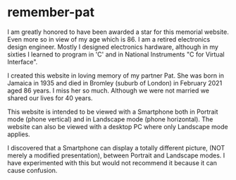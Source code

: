 # remember-pat

I am greatly honored to have been awarded a star for this memorial website.  Even more so in view of my age which is 86.  I am a  retired electronics design engineer.  Mostly I designed electronics hardware, although in my sixties I learned to program in 'C' and in National Instruments "C for Virtual Interface".

I created this website in loving memory of my partner Pat.  She was born in Jamaica in 1935 and died in Bromley (suburb of London) in February 2021 aged 86 years.
I miss her so much.  Although we were not married we shared our lives for 40 years.

This website is intended to be viewed with a Smartphone both in Portrait mode (phone vertical) and in Landscape mode (phone horizontal).
The website can also be viewed with a desktop PC where only Landscape mode applies.

I discovered that a Smartphone can display a totally different picture, (NOT merely a modified presentation), between Portrait and Landscape modes.  I have experimented with this but would not recommend it because it can cause confusion.
